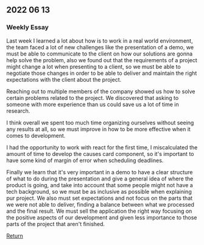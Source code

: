 ## 2022 06 13

### Weekly Essay

Last week I learned a lot about how is to work in a real world environment, the team faced a lot of new challenges like the presentation of a demo, we must be able to communicate to the client on how our solutions are gonna help solve the problem, also we found out that the requirements of a project might change a lot when presenting to a client, so we must be able to negotiate those changes in order to be able to deliver and maintain the right expectations with the client about the project. 

Reaching out to multiple members of the company showed us how to solve certain problems related to the project. We discovered that asking to someone with more experience than us could save us a lot of time in research.

I think overall we spent too much time organizing ourselves without seeing any results at all, so we must improve in how to be more effective when it comes to development.

I had the opportunity to work with react for the first time, I miscalculated the amount of time to develop the causes card component, so it's important to have some kind of margin of error when scheduling deadlines.

Finally we learn that it's very important in a demo to have a clear structure of what to do during the presentation and give a general idea of where the product is going, and take into account that some people might not have a tech background, so we must be as inclusive as possible when explaining pur project. We also must set expectations and not focus on the parts that we were not able to deliver, finding a balance between what we processed and the final result. We must sell the application the right way focusing on the positive aspects of our development and given less importance to those parts of the project that aren't finished.

[Return](../../index.md)